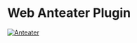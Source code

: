 # Web Anteater Plugin

[![Anteater](https://img.shields.io/maven-central/v/com.ganteater/web-ae-plugin.svg)](https://central.sonatype.com/artifact/com.ganteater/web-ae-plugin)

